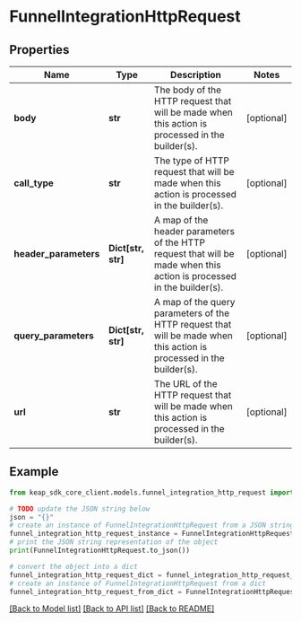 # FunnelIntegrationHttpRequest


## Properties

Name | Type | Description | Notes
------------ | ------------- | ------------- | -------------
**body** | **str** | The body of the HTTP request that will be made when this action is processed in the builder(s). | [optional] 
**call_type** | **str** | The type of HTTP request that will be made when this action is processed in the builder(s). | [optional] 
**header_parameters** | **Dict[str, str]** | A map of the header parameters of the HTTP request that will be made when this action is processed in the builder(s). | [optional] 
**query_parameters** | **Dict[str, str]** | A map of the query parameters of the HTTP request that will be made when this action is processed in the builder(s). | [optional] 
**url** | **str** | The URL of the HTTP request that will be made when this action is processed in the builder(s). | [optional] 

## Example

```python
from keap_sdk_core_client.models.funnel_integration_http_request import FunnelIntegrationHttpRequest

# TODO update the JSON string below
json = "{}"
# create an instance of FunnelIntegrationHttpRequest from a JSON string
funnel_integration_http_request_instance = FunnelIntegrationHttpRequest.from_json(json)
# print the JSON string representation of the object
print(FunnelIntegrationHttpRequest.to_json())

# convert the object into a dict
funnel_integration_http_request_dict = funnel_integration_http_request_instance.to_dict()
# create an instance of FunnelIntegrationHttpRequest from a dict
funnel_integration_http_request_from_dict = FunnelIntegrationHttpRequest.from_dict(funnel_integration_http_request_dict)
```
[[Back to Model list]](../README.md#documentation-for-models) [[Back to API list]](../README.md#documentation-for-api-endpoints) [[Back to README]](../README.md)



